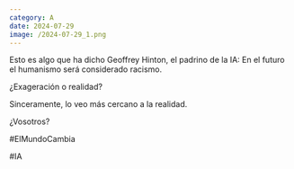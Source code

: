 ```yaml
--- 
category: A 
date: 2024-07-29 
image: /2024-07-29_1.png 
--- 
```


Esto es algo que ha dicho Geoffrey Hinton, el padrino de la IA: En el futuro el humanismo será considerado racismo. 

¿Exageración o realidad?

Sinceramente, lo veo más cercano a la realidad.

¿Vosotros?

#ElMundoCambia

#IA